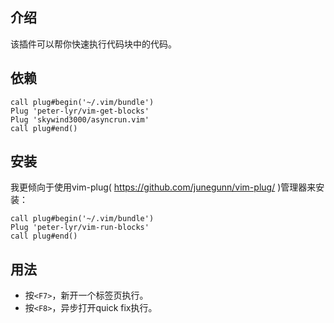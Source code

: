 ## 介绍
该插件可以帮你快速执行代码块中的代码。

## 依赖
```vim
call plug#begin('~/.vim/bundle')
Plug 'peter-lyr/vim-get-blocks'
Plug 'skywind3000/asyncrun.vim'
call plug#end()
```

## 安装
我更倾向于使用vim-plug( https://github.com/junegunn/vim-plug/ )管理器来安装：
```vim
call plug#begin('~/.vim/bundle')
Plug 'peter-lyr/vim-run-blocks'
call plug#end()
```

## 用法
- 按`<F7>`，新开一个标签页执行。
- 按`<F8>`，异步打开quick fix执行。
